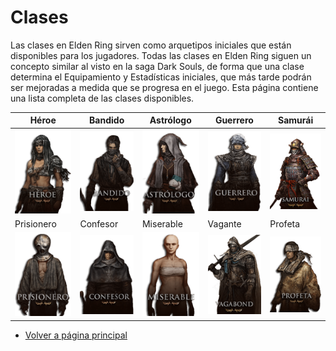 # Clases

Las clases en Elden Ring sirven como arquetipos iniciales que están disponibles para los jugadores. Todas las clases en Elden Ring siguen un concepto similar al visto en la saga Dark Souls, de forma que una clase determina el Equipamiento y Estadísticas iniciales, que más tarde podrán ser mejoradas a medida que se progresa en el juego. Esta página contiene una lista completa de las clases disponibles.

| Héroe     | Bandido      | Astrólogo      | Guerrero      | Samurái    |
|--------------|--------------|--------------|--------------|--------------|
| ![Heroe](assets/heroe.png) | ![Bandido](assets/bandido.webp) | ![Astrólogo](assets/astrologo.png) | ![Guerrero](assets/guerrero.webp) |  ![Samurái](assets/samurai.webp) |
| Prisionero     | Confesor     | Miserable      | Vagante      |  Profeta      |
| ![Prisionero](assets/prisionero.png) | ![Confesor](assets/confesor.png) | ![Miserable](assets/miserable.png) | ![Vagante ](assets/vagante.webp) | ![Profeta](assets/profeta.webp) |

* [Volver a página principal](inicio.md)
